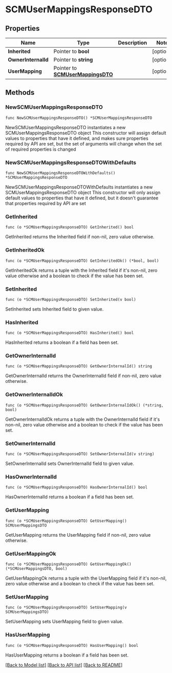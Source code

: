 # SCMUserMappingsResponseDTO

## Properties

Name | Type | Description | Notes
------------ | ------------- | ------------- | -------------
**Inherited** | Pointer to **bool** |  | [optional] 
**OwnerInternalId** | Pointer to **string** |  | [optional] 
**UserMapping** | Pointer to [**SCMUserMappingsDTO**](SCMUserMappingsDTO.md) |  | [optional] 

## Methods

### NewSCMUserMappingsResponseDTO

`func NewSCMUserMappingsResponseDTO() *SCMUserMappingsResponseDTO`

NewSCMUserMappingsResponseDTO instantiates a new SCMUserMappingsResponseDTO object
This constructor will assign default values to properties that have it defined,
and makes sure properties required by API are set, but the set of arguments
will change when the set of required properties is changed

### NewSCMUserMappingsResponseDTOWithDefaults

`func NewSCMUserMappingsResponseDTOWithDefaults() *SCMUserMappingsResponseDTO`

NewSCMUserMappingsResponseDTOWithDefaults instantiates a new SCMUserMappingsResponseDTO object
This constructor will only assign default values to properties that have it defined,
but it doesn't guarantee that properties required by API are set

### GetInherited

`func (o *SCMUserMappingsResponseDTO) GetInherited() bool`

GetInherited returns the Inherited field if non-nil, zero value otherwise.

### GetInheritedOk

`func (o *SCMUserMappingsResponseDTO) GetInheritedOk() (*bool, bool)`

GetInheritedOk returns a tuple with the Inherited field if it's non-nil, zero value otherwise
and a boolean to check if the value has been set.

### SetInherited

`func (o *SCMUserMappingsResponseDTO) SetInherited(v bool)`

SetInherited sets Inherited field to given value.

### HasInherited

`func (o *SCMUserMappingsResponseDTO) HasInherited() bool`

HasInherited returns a boolean if a field has been set.

### GetOwnerInternalId

`func (o *SCMUserMappingsResponseDTO) GetOwnerInternalId() string`

GetOwnerInternalId returns the OwnerInternalId field if non-nil, zero value otherwise.

### GetOwnerInternalIdOk

`func (o *SCMUserMappingsResponseDTO) GetOwnerInternalIdOk() (*string, bool)`

GetOwnerInternalIdOk returns a tuple with the OwnerInternalId field if it's non-nil, zero value otherwise
and a boolean to check if the value has been set.

### SetOwnerInternalId

`func (o *SCMUserMappingsResponseDTO) SetOwnerInternalId(v string)`

SetOwnerInternalId sets OwnerInternalId field to given value.

### HasOwnerInternalId

`func (o *SCMUserMappingsResponseDTO) HasOwnerInternalId() bool`

HasOwnerInternalId returns a boolean if a field has been set.

### GetUserMapping

`func (o *SCMUserMappingsResponseDTO) GetUserMapping() SCMUserMappingsDTO`

GetUserMapping returns the UserMapping field if non-nil, zero value otherwise.

### GetUserMappingOk

`func (o *SCMUserMappingsResponseDTO) GetUserMappingOk() (*SCMUserMappingsDTO, bool)`

GetUserMappingOk returns a tuple with the UserMapping field if it's non-nil, zero value otherwise
and a boolean to check if the value has been set.

### SetUserMapping

`func (o *SCMUserMappingsResponseDTO) SetUserMapping(v SCMUserMappingsDTO)`

SetUserMapping sets UserMapping field to given value.

### HasUserMapping

`func (o *SCMUserMappingsResponseDTO) HasUserMapping() bool`

HasUserMapping returns a boolean if a field has been set.


[[Back to Model list]](../README.md#documentation-for-models) [[Back to API list]](../README.md#documentation-for-api-endpoints) [[Back to README]](../README.md)


